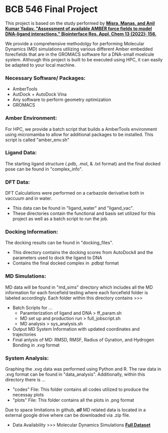 # BCB 546 Final Project

This project is based on the study performed by __[Misra, Manas, and Anil Kumar Yadav. "Assessment of available AMBER force fields to model DNA-ligand interactions." Biointerface Res. Appl. Chem 13 (2022): 156.](https://biointerfaceresearch.com/wp-content/uploads/2022/03/BRIAC132.156.pdf)__

We provide a comprehensive methodolgy for performing Molecular Dynamics (MD) simulations utilizing various different Amber embedded forecfields that are in the GROMACS software for a DNA-small moelcule system. Although this project is built to be executed using HPC, it can easily be adapted to your local machine.

### **Necessary Software/ Packages**:
+ AmberTools
+ AutDock + AutoDock Vina
+ Any software to perform geometry optimization
+ GROMACS

### **Amber Environment**:
For HPC, we provide a batch script that builds a AmberTools environment using micromamba to allow for additional packages to be installed. This script is called "amber_env.sh"

### **Ligand Data**:
The starting ligand structure (.pdb, .mol, & .txt format) and the final docked pose can be found in "complex_info".

### **DFT Data**:
DFT Calculations were performed on a carbazole derivative both in vaccuum and in water. 
+ This data can be found in "ligand_water" and "ligand_vac".
+ These directories contain the functional and basis set utilized for this project as well as a batch script to run the job.

### **Docking Information**:
The docking results can be found in "docking_files".
+ This directory contains the docking scores from AutoDock4 and the parameters used to dock the ligand to DNA
+ Contains the final docked complex in .pdbqt format

### **MD Simulations**:
MD data will be found in "md_sims" directory which includes all the MD information for each forcefield testing where each forcefield folder is labeled accordingly. Each folder within this directory contains >>>
+ Batch Scripts for ...
    - Paramterization of ligand and DNA > ff_param.sh
    - MD set up and production run > full_jobscript.sh
    - MD analysis > sys_analysis.sh
+ Output MD System Information with updated coordinates and trajectories
+ Final anlysis of MD: RMSD, RMSF, Radius of Gyration, and Hydrogen Bonding in .xvg format

### **System Analysis**:
Graphing the .xvg data was performed using Python and R. The raw data in .xvg format can be found in "data_analysis". Additionally, within this directory there is ...
+ "codes" File: This folder contains all codes utilized to produce the necessay plots
+ "plots" File: This folder contains all the plots in .png format

Due to space limitations in github, ***all*** MD related data is located in a external google drive where can be downloaded via .zip file.
+ Data Availability >>> Molecular Dynamics Simulations __[Full Dataset](https://drive.google.com/drive/folders/1CRN-luRf_2fc7RL20XiKStWz-GhJgUZv?usp=sharing)__

